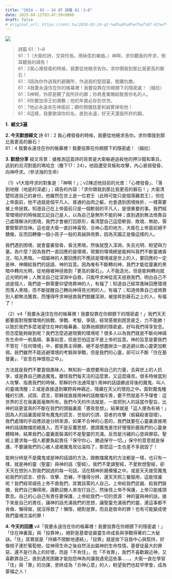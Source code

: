 ```yaml
---
title: "2024 – 03 – 24 QT 詩篇 61：1~8"
date: 2025-04-12T03:47:59+0800
draft: false
# original_url: https://cmtc.tw/2024-03-24-qt-%e8%a9%a9%e7%af%87-61%ef%bc%9a18
---
```


![](/images/qt.jpg)
> 詩篇 61：1\~8  
> 61：1（大衛的詩，交與伶長。用絲弦的樂器。）神啊，求你聽我的呼求，側耳聽我的禱告！  
> 61：2我心裡發昏的時候，我要從地極求告你。求你領我到那比我更高的磐石！  
> 61：3因為你作過我的避難所，作過我的堅固臺，脫離仇敵。  
> 61：4我要永遠住在你的帳幕裡！我要投靠在你翅膀下的隱密處！（細拉）  
> 61：5神啊，你原是聽了我所許的願；你將產業賜給敬畏你名的人。  
> 61：6你要加添王的壽數；他的年歲必存到世世。  
> 61：7他必永遠坐在神面前；願你預備慈愛和誠實保佑他！  
> 61：8這樣，我要歌頌你的名，直到永遠，好天天還我所許的願。

**1.  經文3遍**

**2. 今天默想經文**
詩 61：2 我心裡發昏的時候，我要從地極求告你。求你領我到那比我更高的磐石！  
61：4 我要永遠住在你的帳幕裡！我要投靠在你翅膀下的隱密處！（細拉）

**3. 默想分享**
經文背景：據推測這首詩的背景是大衛躲避追殺他的押沙龍和軍兵，逃到約旦河對面的瑪哈念（撒下17：24）。他因遭受背叛和攻擊，內心衰弱發昏，向神呼求。（參活潑的生命）

（1）v1大衛呼求的對象是：「神啊！」；v2陳述他目前的光景：「心裡發昏」、「落到地極（地底的深處）」；禱告的內容：「求你領我到那比我更高的磐石！」大衛清楚知道自己的身份，他雖然在世上是一位君壬（此時可能只是個落難君王），但在上帝面前，他不過就是個平凡人、普通的血肉之軀，也會遇到困境挫折，一樣需要被上帝拯救。知道自己在上帝面前只是一個軟弱的平凡人，是很重要的事。我們經常環境好的時候就忘記自己是人，以為自己是無所不能的神；直到遇到無法倚靠自己處理解決的困境，我們才會被打回原形，看清楚自己這麼軟弱、敗壞、無助，需要緊緊抓住神。這也是大衛一直討神喜悅、合神心意的地方，大衛在上帝面前絕不驕傲，反而回轉像一個小孩子一般的真誠與倚靠，因為天國正是像這樣的人。

我們遇到困境，就會靈裏發昏，昏沈黑暗，然後就墮入深淵，失去光明、盼望與力量。為什麼？因為我們一直回應的是環境，現實的環境總是能夠叫我們不斷靈魂昏沈、陷入黑暗。一個屬神的人要回應的不應該是環境或是世上的人，要回應的一定是神、神賜給我們的話語、神的旨意。因為唯有不斷轉向神，我們才能從靈裏的黑暗中轉向光明，從地極被神拯救到「更高的磐石」。人不能造光，但是能夠轉向就近光明的神；人無法自己從深淵中自救，只能呼求神從高天拯救我們。明白自己不過是個人，我們是一群需要仰望倚靠神的人，有福了；知道自己經常愚昧回應環境而落人黑暗，而不斷提醒自己轉向神得見光明的人，有福了；知道倚靠自己或倚靠別人都無法獲救，而懂得呼求神拯救我們脫離深淵，被提昇到磐石之上的人，有福了！

（2）v4「我要永遠住在你的帳幕裡！我要投靠在你翅膀下的隱密處！」我們天天都要面對現實環境的挑戰、爭戰、考驗、爭競，經常感覺到困苦疲乏、力不能勝！以致於我們多麼渴望住在神的帳幕裏、投靠祂翅膀的隱密處，好叫我們得享安息。但怎麼能夠做到呢？我們怎麼逃避現實的環境呢？很多人以為我們就是不斷向神禱告生命中一帆風順、事事如意，但是恐怕這並不是上帝的旨意。神的旨意是要我們不管在「任何環境」中，都能靠主得勝，絕不是想盡辦法一直逃避以致心靈更加軟弱。我們雖然不能逃避環境的考驗與爭戰，但是我們的心靈，卻可以不斷「住在基督裏」、「安息在神懷抱之中」。

方法就是我們不要當個愚昧人。無知到一直想要用自己的力量，去與世上的人抗爭，或是靠自己勝過魔鬼，難怪我們每天活的這麼累，又這麼痛苦。很多時候當別人攻擊、指責我們的時候，耶穌的作法通常是1.用神的話語勝過背後的魔鬼、叫人的靈魂清醒；2.或是直接退到曠野與神親近，隱藏在天父的懷抱之中。面對魔鬼種種的引誘、試探、謊言，耶穌就直接用神的話敵擋斥責，要不然就是不予理會：這世界的王在我裏面毫無所有。我們今天的作法就是，一直把別人的話當作聖旨，比神的話更當真的不斷在我們的頭腦裏面「晝夜思想」，結果就是「這人便為有禍！」因為人的話裏面經常有魔鬼的謊言、世俗的引誘、惡者的攻擊（偷竊殺害毀壞）。我們處理的手段應該是分辨來源，如果不合神的心意的，我們就要在心靈裏直接用神的話語敵擋拒絕進入，而不是反覆思想，邀請魔鬼進住好慢慢折磨我們的心靈身體精神，結果我們心靈裏面裝滿的不是聖靈的充滿，反而是污穢的心思與罪惡。聖經上要求每一個人都要負起責任「保守你心，勝過保守一切。」保守的意思就是保護，不要讓我們的心被人或被魔鬼攻佔淪陷了，那麼這一生也差不多就毀了！

能夠分辨是不是魔鬼或是神的話語的方法，跟敵擋魔鬼的方法都是一樣，也只有一樣，就是神的靈（聖靈）與神的話（聖經）。我們不愛讀聖經，不愛默想聖經，卻天天在想別人對我們說過的每一句話，活在精神折磨攪擾之中。或是天天接受魔鬼給我們的謊言、控告、攻擊、恐嚇，不懂得分辨，還天天照三餐服用，這能怪誰呢？我們經常禱告上帝不救我們，其實該罵的人自己。上帝給我們武器、給我們裝備，我們自己懶得用，還歡迎敵人來攻打自己，然後怪上帝不保護，上帝只能搖頭歎息。自己的心自己有責任要保護，上帝給我們一切的資源：神的靈與神的話，接下來是自己的責任，讓神的話充滿我們的思想，讓聖靈充滿我們的靈，連這事都不肯做、懶得做，就沒得救了！懶惰，絕對是罪，而且是致命的罪！也有可能變成使我們靈魂沈淪的罪！

**4. 今天的回應**
v4「我要永遠住在你的帳幕裡！我要投靠在你翅膀下的隱密處！」「住在神裏面」與「投靠神」，絕對是基督徒屬靈生命成長與爭戰得著的二大秘訣。「住」其實就是「持續不間斷地連結」，「投靠」就是放下自我中心與堅持，好像枝子連於葡萄樹，從神得生命之後自然活出屬神的生命性情。基督徒最大的罪惡，還不是行為上的好壞，而是「不肯住」，也「不肯靠」，我們不喜歡親近神，又喜歡靠自己，直到遇見困難才能抱怨神為何讓我遇見這些事……。大衛一直在學習「住」與「靠」的功課，至終成為「合神心意」的人，盼望我們也趁早學會，成為蒙福之人！
